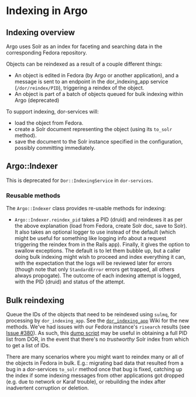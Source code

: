 # Indexing in Argo

## Indexing overview

Argo uses Solr as an index for faceting and searching data in the corresponding Fedora repository.

Objects can be reindexed as a result of a couple different things:
* An object is edited in Fedora (by Argo or another application), and a message is sent to an endpoint in the dor_indexing_app service (`/dor/reindex/PID`), triggering a reindex of the object.
* An object is part of a batch of objects queued for bulk indexing within Argo (deprecated)

To support indexing, dor-services will:
* load the object from Fedora.
* create a Solr document representing the object (using its `to_solr` method).
* save the document to the Solr instance specified in the configuration, possibly committing immediately.

## Argo::Indexer

This is deprecated for `Dor::IndexingService` in `dor-services`.

### Reusable methods

The `Argo::Indexer` class provides re-usable methods for indexing:
* `Argo::Indexer.reindex_pid` takes a PID (druid) and reindexes it as per the above explanation (load from Fedora, create Solr doc, save to Solr).  It also takes an optional logger to use instead of the default (which might be useful for something like logging info about a request triggering the reindex from in the Rails app).  Finally, it gives the option to swallow exceptions.  The default is to let them bubble up, but a caller doing bulk indexing might wish to proceed and index everything it can, with the expectation that the logs will be reviewed later for errors (though note that only `StandardError` errors get trapped, all others always propogate).  The outcome of each indexing attempt is logged, with the PID (druid) and status of the attempt.

## Bulk reindexing

Queue the IDs of the objects that need to be reindexed using `sulmq`, for processing by `dor_indexing_app`. See the [`dor_indexing_app`](https://github.com/sul-dlss/dor_indexing_app) Wiki for the new methods. We've had issues with our Fedora instance's `risearch` results (see [Issue \#380](https://github.com/sul-dlss/argo/issues/380)). As such, this [dump script](https://github.com/sul-dlss/argo/blob/master/bin/dump_fedora_pids.rb) may be useful in obtaining a full PID list from DOR, in the event that there's no _trustworthy_ Solr index from which to get a list of IDs.

There are many scenarios where you might want to reindex many or all of the objects in Fedora in bulk.  E.g.: migrating bad data that resulted from a bug in a dor-services `to_solr` method once that bug is fixed, catching up the index if some indexing messages from other applications got dropped (e.g. due to network or Karaf trouble), or rebuilding the index after inadvertent corruption or deletion.
